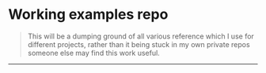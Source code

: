# Working examples repo

> This will be a dumping ground of all various reference which I use for different projects, rather than it being stuck in my own private repos someone else may find this work useful.
---
